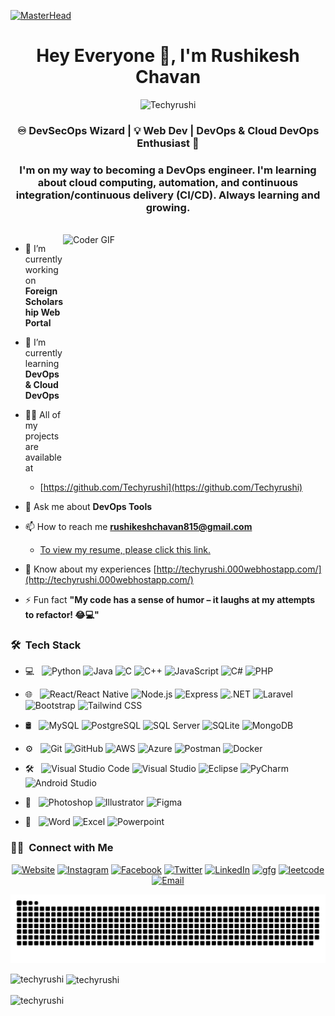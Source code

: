 [![MasterHead](https://user-images.githubusercontent.com/46995327/169817619-92e89b97-c102-484f-8f98-c93ccf0dd0f4.gif)](http://crushikesh.000webhostapp.com/)

<h1 align="center">Hey Everyone 👋, I'm Rushikesh Chavan</h1>

<p align="center"> <img src="https://komarev.com/ghpvc/?username=Techyrushi&label=Profile%20views&color=0e75b6&style=flat" alt="Techyrushi" /> </p>

<h3 align="center"> ♾️ DevSecOps Wizard | 💡 Web Dev | DevOps & Cloud DevOps Enthusiast 📱</h3>

<h3 align="center">I'm on my way to becoming a DevOps engineer. I'm learning about cloud computing, automation, and continuous integration/continuous delivery (CI/CD). Always learning and growing.</h3><br>

<img align="right" src="https://cdn.dribbble.com/users/2131993/screenshots/4948736/thoughtworks-gif_dribbble.gif" alt="Coder GIF" width="420" height="350">

- 🔭 I’m currently working on **Foreign Scholarship Web Portal**

- 🌱 I’m currently learning **DevOps & Cloud DevOps**

- 👨‍💻 All of my projects are available at
  - [https://github.com/Techyrushi](https://github.com/Techyrushi)

- 💬 Ask me about **DevOps Tools**

- 📫 How to reach me **rushikeshchavan815@gmail.com**
  - [To view my resume, please click this link.](https://drive.google.com/file/d/1XJ6MNKXqMxoirFzAXZPkTiUpujZ8d-Q0/view?usp=sharing)

- 📄 Know about my experiences [http://techyrushi.000webhostapp.com/](http://techyrushi.000webhostapp.com/)

- ⚡ Fun fact **"My code has a sense of humor – it laughs at my attempts to refactor! 😂💻"**

<h3> 🛠️ &nbsp;Tech Stack</h3>  

- 💻 &nbsp;
  ![Python](https://img.shields.io/badge/-Python-333333?style=flat&logo=python)
  ![Java](https://img.shields.io/badge/-Java-333333?style=flat&logo=java&logoColor=007396)
  ![C](https://img.shields.io/badge/-C-333333?style=flat&logo=c)
  ![C++](https://img.shields.io/badge/-C++-333333?style=flat&logo=c%2B%2B&logoColor=00599C)
  ![JavaScript](https://img.shields.io/badge/-JavaScript-333333?style=flat&logo=javascript)
  ![C#](https://img.shields.io/badge/-C%23-333333?style=flat&logo=c-sharp)
  ![PHP](https://img.shields.io/badge/-PHP-333333?style=flat&logo=php)
  
- 🌐 &nbsp;
  ![React/React Native](https://img.shields.io/badge/-React/React%20Native-333333?style=flat&logo=react)
  ![Node.js](https://img.shields.io/badge/-Node.js-333333?style=flat&logo=node.js)
  ![Express](https://img.shields.io/badge/-Express-333333?style=flat&logo=express)
  ![.NET](https://img.shields.io/badge/-.NET-333333?style=flat&logo=.net)
  ![Laravel](https://img.shields.io/badge/-Laravel-333333?style=flat&logo=laravel)
  ![Bootstrap](https://img.shields.io/badge/-Bootstrap-333333?style=flat&logo=bootstrap&logoColor=563D7C)
  ![Tailwind CSS](https://img.shields.io/badge/-Tailwind%20CSS-333333?style=flat&logo=tailwind-css&logoColor=563D7C)
  
- 🛢️ &nbsp;
  ![MySQL](https://img.shields.io/badge/-MySQL-333333?style=flat&logo=mysql)
  ![PostgreSQL](https://img.shields.io/badge/-PostgreSQL-333333?style=flat&logo=postgresql)
  ![SQL Server](https://img.shields.io/badge/-SQL%20Server-333333?style=flat&logo=microsoft-sql-server)
  ![SQLite](https://img.shields.io/badge/-SQLite-333333?style=flat&logo=sqlite)
  ![MongoDB](https://img.shields.io/badge/-MongoDB-333333?style=flat&logo=mongodb)
  
- ⚙️ &nbsp;
  ![Git](https://img.shields.io/badge/-Git-333333?style=flat&logo=git)
  ![GitHub](https://img.shields.io/badge/-GitHub-333333?style=flat&logo=github)
  ![AWS](https://img.shields.io/badge/-AWS-333333?style=flat&logo=amazonaws)
  ![Azure](https://img.shields.io/badge/-Azure-333333?style=flat&logo=microsoft-azure)
  ![Postman](https://img.shields.io/badge/-Postman-333333?style=flat&logo=postman)
  ![Docker](https://img.shields.io/badge/-Docker-333333?style=flat&logo=docker)
  
- 🛠️ &nbsp;
  ![Visual Studio Code](https://img.shields.io/badge/-Visual%20Studio%20Code-333333?style=flat&logo=visual-studio-code&logoColor=007ACC)
  ![Visual Studio](https://img.shields.io/badge/-Visual%20Studio-333333?style=flat&logo=visual-studio&logoColor=007ACC)
  ![Eclipse](https://img.shields.io/badge/-Eclipse-333333?style=flat&logo=eclipse-ide&logoColor=2C2255)
  ![PyCharm](https://img.shields.io/badge/-PyCharm-333333?style=flat&logo=pycharm&logoColor=2C2255)
  ![Android Studio](https://img.shields.io/badge/-Android%20Studio-333333?style=flat&logo=android-studio&logoColor=2C2255)
  
- 🎨 &nbsp;
  ![Photoshop](https://img.shields.io/badge/-Photoshop-333333?style=flat&logo=adobe-photoshop)
  ![Illustrator](https://img.shields.io/badge/-Illustrator-333333?style=flat&logo=adobe-illustrator)
  ![Figma](https://img.shields.io/badge/-Figma-333333?style=flat&logo=figma)
  
- 📜 &nbsp;
  ![Word](https://img.shields.io/badge/-Word-333333?style=flat&logo=microsoft-word)
  ![Excel](https://img.shields.io/badge/-Excel-333333?style=flat&logo=microsoft-excel)
  ![Powerpoint](https://img.shields.io/badge/-Powerpoint-333333?style=flat&logo=microsoft-powerpoint)

<h3> 🤝🏻 &nbsp;Connect with Me </h3> 

<p align="center">
<a href="http://techyrushi.000webhostapp.com/"><img alt="Website" src="https://img.shields.io/badge/Website-Techyrushi.com.np-blue?style=flat-square&logo=google-chrome"></a>
<a href="https://instagram.com/_.rushikesh_chavan_?igshid=mznlngnkzwq4mg=="><img alt="Instagram" src="https://img.shields.io/badge/Instagram-Techyrushi-blue?style=flat-square&logo=instagram"></a>
<a href="https://www.facebook.com/rgautam320"><img alt="Facebook" src="https://img.shields.io/badge/Facebook-Techyrushi-blue?style=flat-square&logo=facebook"></a>
<a href="https://twitter.com/crushikesh74"><img alt="Twitter" src="https://img.shields.io/badge/Twitter-Techyrushi-blue?style=flat-square&logo=twitter"></a>
<a href="https://www.linkedin.com/in/chavanrushikesh/"><img alt="LinkedIn" src="https://img.shields.io/badge/LinkedIn-Techyrushi-blue?style=flat-square&logo=linkedin"></a>
<a href="https://auth.geeksforgeeks.org/invite/smdquy7i/"><img alt="gfg" src="https://img.shields.io/badge/Geeksforgeeks-Techyrushi-blue?style=flat-square&logo=geeksforgeeks"></a>
<a href="https://www.leetcode.com/TechyRushi"><img alt="leetcode" src="https://img.shields.io/badge/Leetcode-Techyrushi-blue?style=flat-square&logo=leetcode"></a>
<a href="mailto:rushikeshchavan815@gmail.com"><img alt="Email" src="https://img.shields.io/badge/Email-Techyrushi-blue?style=flat-square&logo=gmail"></a>
</p>

<img src="https://raw.githubusercontent.com/avayyyyyyy/avayyyyyyy/output/snake.svg" alt="Snake animation" />

<p><img align="left" src="https://github-readme-stats.vercel.app/api/top-langs?username=techyrushi&show_icons=true&locale=en&layout=compact" alt="techyrushi" /></p>

<p>&nbsp;<img align="center" src="https://github-readme-stats.vercel.app/api?username=techyrushi&show_icons=true&locale=en" alt="techyrushi" /></p>

<p><img align="center" src="https://github-readme-streak-stats.herokuapp.com/?user=techyrushi&" alt="techyrushi" /></p>



